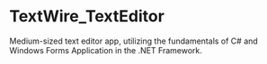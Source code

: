 # TextWire_TextEditor
Medium-sized text editor app, utilizing the fundamentals of C# and Windows Forms Application in the .NET Framework.
